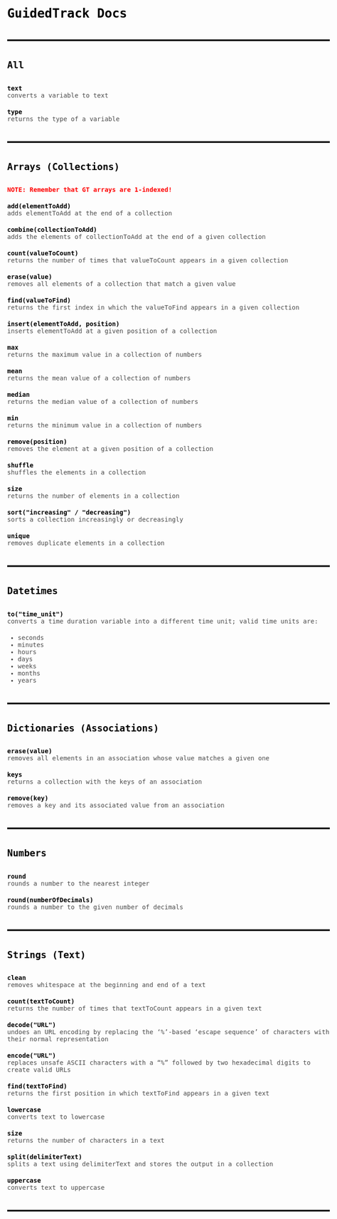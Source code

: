 <style>
  * {
    font-family: monospace;
  }

  body {
    color: rgb(74, 74, 74);
    max-width: calc(768px - 3em);
    margin: 3em auto;
  }

  h1, h2, h3, h4, h5, h6, p {
    margin: 0 0 1.5em 0;
  }

  h1, h2, h3, h4, h5, h6, b, strong {
    color: black;
  }

  hr {
    padding: 0 !important;
    margin: 3em 0 !important;
    height: 4px;
  }

  .danger {
    color: red;
    font-weight: bold;
  }

  @media (max-width: 768px) {
    body {
      max-width: calc(100% - 3em);
      margin: 3em 1.5em;
    }
  }
</style>

# GuidedTrack Docs

<hr>

## All

**text**<br>
converts a variable to text

**type**<br>
returns the type of a variable

<hr>

## Arrays (Collections)

<p class="danger">
  NOTE: Remember that GT arrays are 1-indexed!
</p>

**add(elementToAdd)**<br>
adds elementToAdd at the end of a collection

**combine(collectionToAdd)**<br>
adds the elements of collectionToAdd at the end of a given collection

**count(valueToCount)**<br>
returns the number of times that valueToCount appears in a given collection

**erase(value)**<br>
removes all elements of a collection that match a given value

**find(valueToFind)**<br>
returns the first index in which the valueToFind appears in a given collection

**insert(elementToAdd, position)**<br>
inserts elementToAdd at a given position of a collection

**max**<br>
returns the maximum value in a collection of numbers

**mean**<br>
returns the mean value of a collection of numbers

**median**<br>
returns the median value of a collection of numbers

**min**<br>
returns the minimum value in a collection of numbers

**remove(position)**<br>
removes the element at a given position of a collection

**shuffle**<br>
shuffles the elements in a collection

**size**<br>
returns the number of elements in a collection

**sort("increasing" / "decreasing")**<br>
sorts a collection increasingly or decreasingly

**unique**<br>
removes duplicate elements in a collection

<hr>

## Datetimes

**to("time_unit")**<br>
converts a time duration variable into a different time unit; valid time units are:

- seconds
- minutes
- hours
- days
- weeks
- months
- years

<hr>

## Dictionaries (Associations)

**erase(value)**<br>
removes all elements in an association whose value matches a given one

**keys**<br>
returns a collection with the keys of an association

**remove(key)**<br>
removes a key and its associated value from an association

<hr>

## Numbers

**round**<br>
rounds a number to the nearest integer

**round(numberOfDecimals)**<br>
rounds a number to the given number of decimals

<hr>

## Strings (Text)

**clean**<br>
removes whitespace at the beginning and end of a text

**count(textToCount)**<br>
returns the number of times that textToCount appears in a given text

**decode("URL")**<br>
undoes an URL encoding by replacing the ‘%’-based ‘escape sequence’ of characters with their normal representation

**encode("URL")**<br>
replaces unsafe ASCII characters with a “%” followed by two hexadecimal digits to create valid URLs

**find(textToFind)**<br>
returns the first position in which textToFind appears in a given text

**lowercase**<br>
converts text to lowercase

**size**<br>
returns the number of characters in a text

**split(delimiterText)**<br>
splits a text using delimiterText and stores the output in a collection

**uppercase**<br>
converts text to uppercase

<hr>
